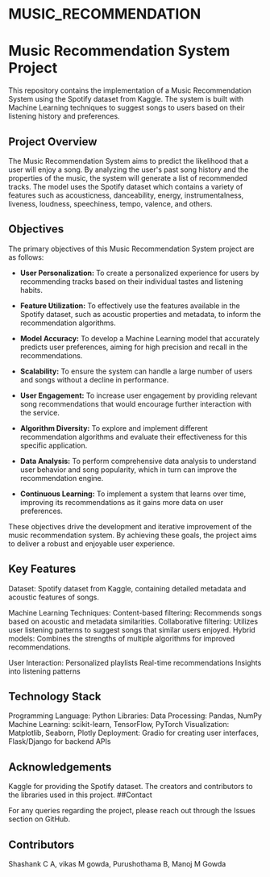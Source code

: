 # MUSIC_RECOMMENDATION
# Music Recommendation System Project

This repository contains the implementation of a Music Recommendation System using the Spotify dataset from Kaggle. The system is built with Machine Learning techniques to suggest songs to users based on their listening history and preferences.

## Project Overview

The Music Recommendation System aims to predict the likelihood that a user will enjoy a song. By analyzing the user's past song history and the properties of the music, the system will generate a list of recommended tracks. The model uses the Spotify dataset which contains a variety of features such as acousticness, danceability, energy, instrumentalness, liveness, loudness, speechiness, tempo, valence, and others.

## Objectives

The primary objectives of this Music Recommendation System project are as follows:

- **User Personalization:** To create a personalized experience for users by recommending tracks based on their individual tastes and listening habits.

- **Feature Utilization:** To effectively use the features available in the Spotify dataset, such as acoustic properties and metadata, to inform the recommendation algorithms.

- **Model Accuracy:** To develop a Machine Learning model that accurately predicts user preferences, aiming for high precision and recall in the recommendations.

- **Scalability:** To ensure the system can handle a large number of users and songs without a decline in performance.

- **User Engagement:** To increase user engagement by providing relevant song recommendations that would encourage further interaction with the service.

- **Algorithm Diversity:** To explore and implement different recommendation algorithms and evaluate their effectiveness for this specific application.

- **Data Analysis:** To perform comprehensive data analysis to understand user behavior and song popularity, which in turn can improve the recommendation engine.

- **Continuous Learning:** To implement a system that learns over time, improving its recommendations as it gains more data on user preferences.

These objectives drive the development and iterative improvement of the music recommendation system. By achieving these goals, the project aims to deliver a robust and enjoyable user experience.

## Key Features
Dataset: Spotify dataset from Kaggle, containing detailed metadata and acoustic features of songs.

Machine Learning Techniques:
Content-based filtering: Recommends songs based on acoustic and metadata similarities.
Collaborative filtering: Utilizes user listening patterns to suggest songs that similar users enjoyed.
Hybrid models: Combines the strengths of multiple algorithms for improved recommendations.

User Interaction:
Personalized playlists
Real-time recommendations
Insights into listening patterns

## Technology Stack

Programming Language: Python
Libraries:
Data Processing: Pandas, NumPy
Machine Learning: scikit-learn, TensorFlow, PyTorch
Visualization: Matplotlib, Seaborn, Plotly
Deployment: Gradio for creating user interfaces, Flask/Django for backend APIs

## Acknowledgements

Kaggle for providing the Spotify dataset.
The creators and contributors to the libraries used in this project.
##Contact

For any queries regarding the project, please reach out through the Issues section on GitHub.

## Contributors

Shashank C A, vikas M gowda, Purushothama B, Manoj M Gowda

